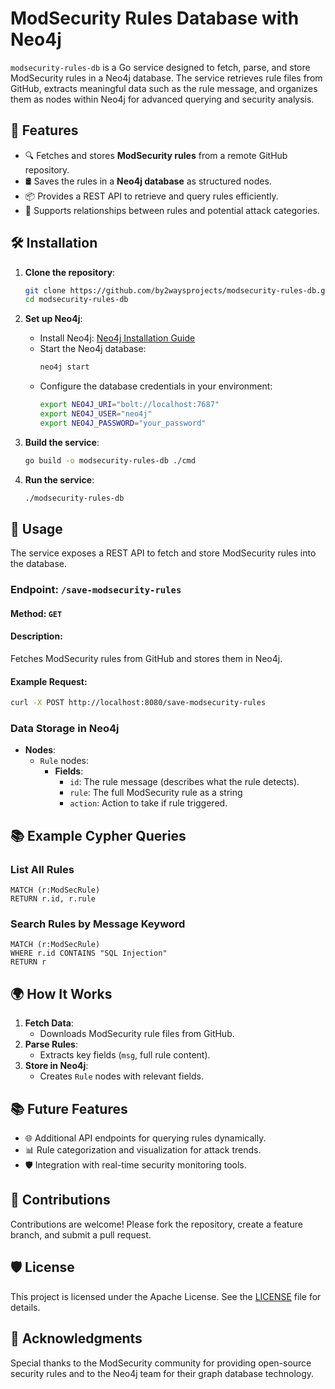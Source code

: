 # ModSecurity Rules Database with Neo4j

`modsecurity-rules-db` is a Go service designed to fetch, parse, and store ModSecurity rules in a Neo4j database. The service retrieves rule files from GitHub, extracts meaningful data such as the rule message, and organizes them as nodes within Neo4j for advanced querying and security analysis.

## 🚀 Features

- 🔍 Fetches and stores **ModSecurity rules** from a remote GitHub repository.
- 🛢️ Saves the rules in a **Neo4j database** as structured nodes.
- 📦 Provides a REST API to retrieve and query rules efficiently.
- 🔗 Supports relationships between rules and potential attack categories.

## 🛠️ Installation

1. **Clone the repository**:
   ```bash
   git clone https://github.com/by2waysprojects/modsecurity-rules-db.git
   cd modsecurity-rules-db
   ```

2. **Set up Neo4j**:
   - Install Neo4j: [Neo4j Installation Guide](https://neo4j.com/docs/operations-manual/current/installation/)
   - Start the Neo4j database:
     ```bash
     neo4j start
     ```
   - Configure the database credentials in your environment:
     ```bash
     export NEO4J_URI="bolt://localhost:7687"
     export NEO4J_USER="neo4j"
     export NEO4J_PASSWORD="your_password"
     ```

3. **Build the service**:
   ```bash
   go build -o modsecurity-rules-db ./cmd
   ```

4. **Run the service**:
   ```bash
   ./modsecurity-rules-db
   ```

## 🔧 Usage

The service exposes a REST API to fetch and store ModSecurity rules into the database.

### Endpoint: `/save-modsecurity-rules`

#### Method: `GET`

#### Description:
Fetches ModSecurity rules from GitHub and stores them in Neo4j.

#### Example Request:
```bash
curl -X POST http://localhost:8080/save-modsecurity-rules
```

### Data Storage in Neo4j

- **Nodes**:
  - `Rule` nodes:
    - **Fields**:
      - `id`: The rule message (describes what the rule detects).
      - `rule`: The full ModSecurity rule as a string
      - `action`: Action to take if rule triggered.

## 📚 Example Cypher Queries

### List All Rules
```cypher
MATCH (r:ModSecRule)
RETURN r.id, r.rule
```

### Search Rules by Message Keyword
```cypher
MATCH (r:ModSecRule)
WHERE r.id CONTAINS "SQL Injection"
RETURN r
```

## 🌍 How It Works

1. **Fetch Data**:
   - Downloads ModSecurity rule files from GitHub.
2. **Parse Rules**:
   - Extracts key fields (`msg`, full rule content).
3. **Store in Neo4j**:
   - Creates `Rule` nodes with relevant fields.

## 📚 Future Features

- 🌐 Additional API endpoints for querying rules dynamically.
- 📊 Rule categorization and visualization for attack trends.
- 🛡️ Integration with real-time security monitoring tools.

## 🤝 Contributions

Contributions are welcome! Please fork the repository, create a feature branch, and submit a pull request.

## 🛡️ License

This project is licensed under the Apache License. See the [LICENSE](LICENSE) file for details.

## 🌟 Acknowledgments

Special thanks to the ModSecurity community for providing open-source security rules and to the Neo4j team for their graph database technology.